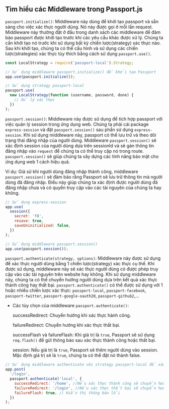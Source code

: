 <!-- Tìm hiểu các Middleware trong Passport.js -->

## Tìm hiểu các Middleware trong Passport.js

`passport.initialize()`: Middleware này dùng để khởi tạo passport và sẵn sàng cho việc xác thực người dùng. Nó này được gọi ở mỗi lần request. Middleware này thường đặt ở đầu trong danh sách các middleware để đảm bảo passport được khởi tạo trước khi các yêu cầu khác được xử lý. Chúng ta cần khởi tạo nó trước khi sử dụng bất kỳ chiến lược(strategy) xác thực nào. Sau khi khởi tạo, chúng ta có thể cấu hình và sử dụng các chiến lược(strategies) xác thực tùy thích bằng cách sử dụng `passport.use()`.

```javascript
const LocalStrategy = require('passport-local').Strategy;

// Sử dụng middleware passport.initialize() để khởi tạo Passport
app.use(passport.initialize());

// Sử dụng strategy passport-local
passport.use(
  new LocalStrategy(function (username, password, done) {
    // Xử lý xác thực
  })
);
```

`passport.session()`: Middleware này được sử dụng để tích hợp passport với việc quản lý session trong ứng dụng web. Chúng ta phải cái package `express-session` và đặt `passport.session()` sau phần sử dụng `express-session`. Khi sử dụng middleware này, passport có thể lưu trữ và theo dõi trạng thái đăng nhập của người dùng. Middleware `passport.session()` sẽ xác định session của người dùng dựa trên sessionId và sẽ gán thông tin đăng nhập vào `request` để chúng ta có thể truy cập nó trong route. `passport.session()` sẽ giúp chúng ta xây dựng các tính năng bảo mật cho ứng dụng web 1 cách hiệu quả.

Ví dụ: Giả sử khi người dùng đăng nhập thành công, middleware `passport.session()` sẽ đảm bảo rằng Passport sẽ lưu trữ thông tin mà người dùng đã đăng nhập. Điều này giúp chúng ta xác định được người dùng đã đăng nhập chưa và có quyền truy cập vào các tài nguyên của chúng ta hay không.

```javascript
// Sử dụng express-session
app.use(
  session({
    secret: 'f8',
    resave: true,
    saveUninitialized: false,
  })
);

// Sử dụng middleware passport.session()
app.use(passport.session());
```

`passport.authenticate(strategy, options)`: Middleware này được sử dụng để xác thực người dùng bằng 1 chiến lược(strategy) xác thực cụ thể. Khi được sử dụng, middleware này sẽ xác thực người dùng có được phép truy cập vào các tài nguyên trên website hay không. Khi sử dụng middleware này, chúng ta có thể chuyển hướng người dùng dựa trên kết quả xác thực thành công hay thất bại. `passport.authenticate()` có thể được sử dụng với 1 hoặc nhiều chiến lược xác thực: `passport-local`, `passport-facebook`, `passport-twitter`, `passport-google-oauth20`, `passport-github2`,...

- Các tùy chọn của middleware `passport.authenticate()`:

  successRedirect: Chuyển hướng khi xác thực hành công.

  failureRedirect: Chuyển hướng khi xác thực thất bại.

  successFlash và failureFlash: Khi giá trị là `true`, Passport sẽ sử dụng `req.flash()` để gửi thông báo sau xác thực thành công hoặc thất bại.

  session: Nếu giá trị là `true`, Passport sẽ thêm người dùng vào session. Mặc định giá trị sẽ là `true`, chúng ta có thể đặt nó thành false.

```javascript
// Sử dụng middleware authenticate với strategy passport-local để xác thực đăng nhập
app.post(
  '/login',
  passport.authenticate('local', {
    successRedirect: '/home', //Nếu xác thực thành công sẽ chuyển hướng người dùng đến trang chủ
    failureRedirect: '/login', //Nếu xác thực thất bại sẽ chuyển hướng người dùng đến trang đăng nhập
    failureFlash: true, // Hiển thị thông báo lỗi
  })
);
```
